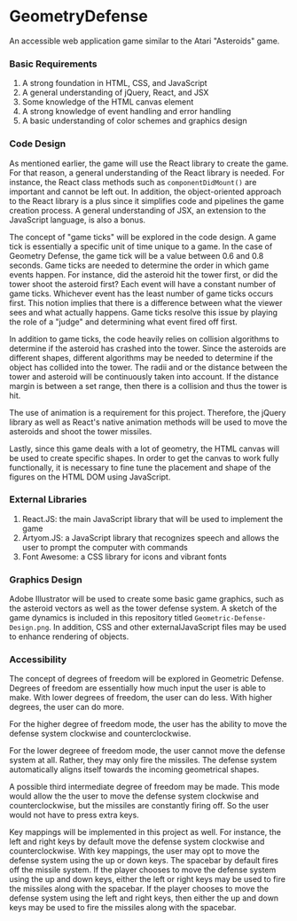 # GeometryDefense
An accessible web application game similar to the 
Atari "Asteroids" game.

### Basic Requirements
1. A strong foundation in HTML, CSS, and JavaScript
2. A general understanding of jQuery, React, and JSX
3. Some knowledge of the HTML canvas element
4. A strong knowledge of event handling and error handling
5. A basic understanding of color schemes and graphics design

### Code Design
As mentioned earlier, the game will use the React library
to create the game. For that reason, a general understanding
of the React library is needed. For instance, the React
class methods such as `componentDidMount()` are important
and cannot be left out. In addition, the object-oriented
approach to the React library is a plus since it simplifies
code and pipelines the game creation process. A general
understanding of JSX, an extension to the JavaScript 
language, is also a bonus.

The concept of "game ticks" will be explored in the
code design. A game tick is essentially a specific unit
of time unique to a game. In the case of Geometry Defense,
the game tick will be a value between 0.6 and 0.8 seconds.
Game ticks are needed to determine the order in which 
game events happen. For instance, did the asteroid hit the
tower first, or did the tower shoot the asteroid first? 
Each event will have a constant number of game ticks. 
Whichever event has the least number of game ticks occurs
first. This notion implies that there is a difference 
between what the viewer sees and what actually happens. 
Game ticks resolve this issue by playing the role of a 
"judge" and determining what event fired off first.

In addition to game ticks, the code heavily relies on
collision algorithms to determine if the asteroid has
crashed into the tower. Since the asteroids are different
shapes, different algorithms may be needed to determine
if the object has collided into the tower. The radii and 
or the distance between the tower and asteroid will be 
continuously taken into account. If the distance margin
is between a set range, then there is a collision and thus
the tower is hit.  

The use of animation is a requirement for this project.
Therefore, the jQuery library as well as React's native
animation methods will be used to move the asteroids and
shoot the tower missiles. 

Lastly, since this game deals with a lot of geometry, the 
HTML canvas will be used to create specific shapes. In 
order to get the canvas to work fully functionally, it is
necessary to fine tune the placement and shape of the 
figures on the HTML DOM using JavaScript. 

### External Libraries
1. React.JS: the main JavaScript library that will be used to 
implement the game
2. Artyom.JS: a JavaScript library that recognizes speech
and allows the user to prompt the computer with commands
3. Font Awesome: a CSS library for icons and vibrant fonts

### Graphics Design
Adobe Illustrator will be used to create some basic game
graphics, such as the asteroid vectors as well as the tower
defense system. A sketch of the game dynamics is included
in this repository titled `Geometric-Defense-Design.png`. 
In addition, CSS and other externalJavaScript files may be
used to enhance rendering of objects. 

### Accessibility
The concept of degrees of freedom will be explored in 
Geometric Defense. Degrees of freedom are essentially how 
much input the user is able to make. With lower degrees of 
freedom, the user can do less. With higher degrees, the user
can do more.

For the higher degree of freedom mode, the user has the ability
to move the defense system clockwise and counterclockwise. 

For the lower degreee of freedom mode, the user cannot move
the defense system at all. Rather, they may only fire the 
missiles. The defense system automatically aligns itself
towards the incoming geometrical shapes. 

A possible third intermediate degree of freedom may be made.
This mode would allow the the user to move the defense system
clockwise and counterclockwise, but the missiles are constantly
firing off. So the user would not have to press extra keys. 

Key mappings will be implemented in this project as well. For 
instance, the left and right keys by default move the defense
system clockwise and counterclockwise. With key mappings, the
user may opt to move the defense system using the up or down 
keys. The spacebar by default fires off the missile system.
If the player chooses to move the defense system using the
up and down keys, either the left or right keys may be used
to fire the missiles along with the spacebar. If the player 
chooses to move the defense system using the left and right
keys, then either the up and down keys may be used to fire 
the missiles along with the spacebar. 